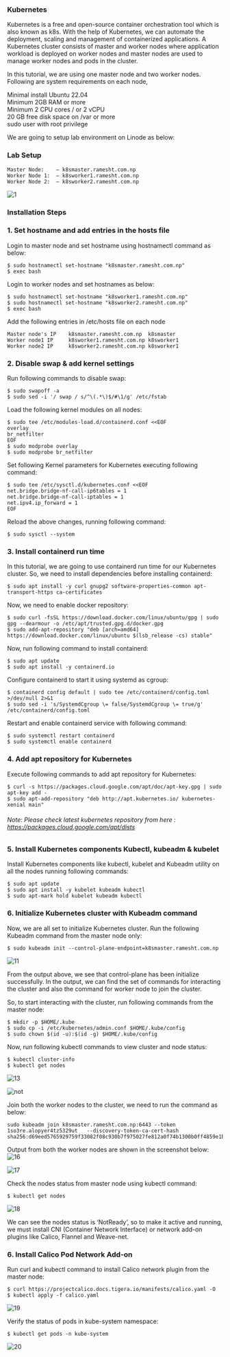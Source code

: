 ### Kubernetes
Kubernetes is a free and open-source container orchestration tool which is also known as k8s. With the help of Kubernetes, we can automate the deployment, scaling and management of containerized applications.
A Kubernetes cluster consists of master and worker nodes where application workload is deployed on worker nodes and master nodes are used to manage worker nodes and pods in the cluster.

In this tutorial, we are using one master node and two worker nodes. Following are system requirements on each node,

Minimal install Ubuntu 22.04 <br>
Minimum 2GB RAM or more <br>
Minimum 2 CPU cores / or 2 vCPU <br>
20 GB free disk space on /var or more <br>
sudo user with root privilege <br>

We are going to setup lab environment on Linode as below:
### Lab Setup
```
Master Node:    – k8smaster.ramesht.com.np 
Worker Node 1:  – k8sworker1.ramesht.com.np 
Worker Node 2:  – k8sworker2.ramesht.com.np 
```
![1](https://user-images.githubusercontent.com/11027110/204564852-2f3dd4e6-6fbc-433f-8e40-5087fb283333.jpg)

### Installation Steps

### 1. Set hostname and add entries in the hosts file
Login to master node and set hostname using hostnamectl command as below:
```
$ sudo hostnamectl set-hostname "k8smaster.ramesht.com.np"
$ exec bash
```
Login to worker nodes and set hostnames as below:
```
$ sudo hostnamectl set-hostname "k8sworker1.ramesht.com.np"
$ sudo hostnamectl set-hostname "k8sworker2.ramesht.com.np"
$ exec bash
```
Add the following entries in /etc/hosts file on each node
```
Master node's IP    k8smaster.ramesht.com.np  k8smaster 
Worker node1 IP     k8sworker1.ramesht.com.np k8sworker1 
Worker node2 IP     k8sworker2.ramesht.com.np k8sworker1 
```

### 2. Disable swap & add kernel settings
Run following commands to disable swap:
```
$ sudo swapoff -a
$ sudo sed -i '/ swap / s/^\(.*\)$/#\1/g' /etc/fstab
```
Load the following kernel modules on all nodes:
```
$ sudo tee /etc/modules-load.d/containerd.conf <<EOF
overlay
br_netfilter
EOF
$ sudo modprobe overlay
$ sudo modprobe br_netfilter
```

Set following Kernel parameters for Kubernetes executing following command:
```
$ sudo tee /etc/sysctl.d/kubernetes.conf <<EOF
net.bridge.bridge-nf-call-ip6tables = 1
net.bridge.bridge-nf-call-iptables = 1
net.ipv4.ip_forward = 1
EOF 
```
Reload the above changes, running following command:
```
$ sudo sysctl --system
```

### 3. Install containerd run time

In this tutorial, we are going to use containerd run time for our Kubernetes cluster. So, we need to install dependencies before installing containerd:
```
$ sudo apt install -y curl gnupg2 software-properties-common apt-transport-https ca-certificates
```
Now, we need to enable docker repository:

```
$ sudo curl -fsSL https://download.docker.com/linux/ubuntu/gpg | sudo gpg --dearmour -o /etc/apt/trusted.gpg.d/docker.gpg
$ sudo add-apt-repository "deb [arch=amd64] https://download.docker.com/linux/ubuntu $(lsb_release -cs) stable"
```
Now, run following command to install containerd: 
```
$ sudo apt update
$ sudo apt install -y containerd.io
```
Configure containerd to start it using systemd as cgroup:
```
$ containerd config default | sudo tee /etc/containerd/config.toml >/dev/null 2>&1
$ sudo sed -i 's/SystemdCgroup \= false/SystemdCgroup \= true/g' /etc/containerd/config.toml
```
Restart and enable containerd service with following command:
```
$ sudo systemctl restart containerd
$ sudo systemctl enable containerd
```
### 4. Add apt repository for Kubernetes
Execute following commands to add apt repository for Kubernetes:
```
$ curl -s https://packages.cloud.google.com/apt/doc/apt-key.gpg | sudo apt-key add -
$ sudo apt-add-repository "deb http://apt.kubernetes.io/ kubernetes-xenial main"
```
###### Note: Please check latest kubernetes repository from here : https://packages.cloud.google.com/apt/dists

### 5. Install Kubernetes components Kubectl, kubeadm & kubelet
Install Kubernetes components like kubectl, kubelet and Kubeadm utility on all the nodes running following commands:
```
$ sudo apt update
$ sudo apt install -y kubelet kubeadm kubectl
$ sudo apt-mark hold kubelet kubeadm kubectl
```
### 6. Initialize Kubernetes cluster with Kubeadm command
Now, we are all set to initialize Kubernetes cluster. Run the following Kubeadm command from the master node only:
```
$ sudo kubeadm init --control-plane-endpoint=k8smaster.ramesht.com.np
```

![11](https://user-images.githubusercontent.com/11027110/204588706-24e0a162-0fb9-4f34-a0c6-3bda65444f12.jpg)

From the output above, we see that control-plane has been initialize successfully. In the output, we can find the set of commands for interacting the cluster and also the command for worker node to join the cluster.

So, to start interacting with the cluster, run following commands from the master node:
```
$ mkdir -p $HOME/.kube
$ sudo cp -i /etc/kubernetes/admin.conf $HOME/.kube/config
$ sudo chown $(id -u):$(id -g) $HOME/.kube/config
```
Now, run following kubectl commands to view cluster and node status:
```
$ kubectl cluster-info
$ kubectl get nodes
```

![13](https://user-images.githubusercontent.com/11027110/204589992-7d167fdc-f383-4162-8077-3aa0234f6eb8.jpg)

![not](https://user-images.githubusercontent.com/11027110/204591113-362159f3-bb73-4132-a774-72a8d6b8702b.png)

Join both the worker nodes to the cluster, we need to run the command as below:
```
sudo kubeadm join k8smaster.ramesht.com.np:6443 --token 1so3re.alopyer4tz5329ut   --discovery-token-ca-cert-hash sha256:d69eed5765929759f33082f08c930b7f975027fe812a0f74b1300b0ff4859e1b
```
Output from both the worker nodes are shown in the screenshot below:
![16](https://user-images.githubusercontent.com/11027110/204592060-77285176-d594-4c76-88d4-79596c709801.jpg)

![17](https://user-images.githubusercontent.com/11027110/204592114-84f66f7d-f3c1-4497-adb4-e797a56f2f79.jpg)

Check the nodes status from master node using kubectl command:
```
$ kubectl get nodes
```
![18](https://user-images.githubusercontent.com/11027110/204592750-9036526f-cecb-416a-839d-eeea0a5232be.jpg)

We can see the nodes status is ‘NotReady’, so to make it active and running, we must install CNI (Container Network Interface) or network add-on plugins like Calico, Flannel and Weave-net.

### 6. Install Calico Pod Network Add-on
Run curl and kubectl command to install Calico network plugin from the master node:
```
$ curl https://projectcalico.docs.tigera.io/manifests/calico.yaml -O
$ kubectl apply -f calico.yaml
```
![19](https://user-images.githubusercontent.com/11027110/204594515-1a7b4f0a-9b3f-470d-b7d1-beac87d58289.jpg)

Verify the status of pods in kube-system namespace:
```
$ kubectl get pods -n kube-system
```
![20](https://user-images.githubusercontent.com/11027110/204594703-c48677f3-4b5e-4be4-9094-7c4e2330e78e.jpg)


